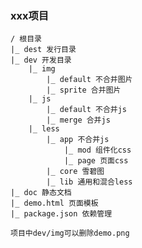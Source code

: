 ### xxx项目

	/ 根目录
	|_ dest 发行目录
	|_ dev 开发目录
		|_ img
			|_ default 不合并图片
			|_ sprite 合并图片
		|_ js
			|_ default 不合并js
			|_ merge 合并js
		|_ less
			|_ app 不合并js
				|_ mod 组件化css
				|_ page	页面css
			|_ core 雪碧图
			|_ lib 通用和混合less
	|_ doc 静态文档
	|_ demo.html 页面模板
	|_ package.json 依赖管理

	项目中dev/img可以删除demo.png